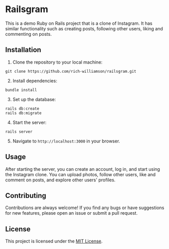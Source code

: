 # Railsgram

This is a demo Ruby on Rails project that is a clone of Instagram. It has similar functionality such as creating posts, following other users, liking and commenting on posts.

## Installation

1. Clone the repository to your local machine:
```
git clone https://github.com/rich-williamson/railsgram.git
```
2. Install dependencies:
```
bundle install
```
3. Set up the database:
```
rails db:create
rails db:migrate
```
4. Start the server:
```
rails server
```
5. Navigate to `http://localhost:3000` in your browser.

## Usage

After starting the server, you can create an account, log in, and start using the Instagram clone. You can upload photos, follow other users, like and comment on posts, and explore other users' profiles.

## Contributing

Contributions are always welcome! If you find any bugs or have suggestions for new features, please open an issue or submit a pull request.

## License

This project is licensed under the [MIT License](https://opensource.org/licenses/MIT).